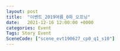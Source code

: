 ```yaml
---
layout: post
title:  "이벤트_2019여름_0화_오프닝"
date:   2021-12-16 12:00:00 +0000
categories: Event
Tags: Story Event
SceneCode: ["scene_evt190627_cp0_q1_s10"]
---
```

